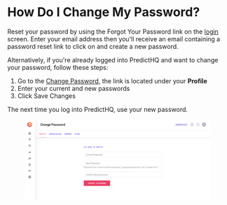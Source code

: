 # How Do I Change My Password?

Reset your password by using the Forgot Your Password link on the [login](https://auth.predicthq.com/login) screen. Enter your email address then you'll receive an email containing a password reset link to click on and create a new password.

Alternatively, if you're already logged into PredictHQ and want to change your password, follow these steps:&#x20;

1. Go to the [Change Password](https://control.predicthq.com/settings/profile/change-password), the link is located under your **Profile**
2. Enter your current and new passwords
3. Click Save Changes

The next time you log into PredictHQ, use your new password.

<figure><img src="../../.gitbook/assets/image (47).png" alt=""><figcaption></figcaption></figure>

